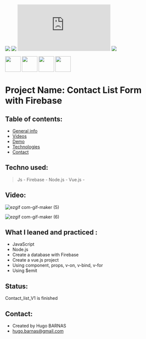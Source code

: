 
![](https://img.shields.io/badge/JavaScript-inactive?logo=JavaScript)
![](https://img.shields.io/badge/Node.js-inactive?logo=Node.js&color=brightgreen)
![](https://img.shields.io/badge/Vue.js?logo=Vue.js&color=green)
![](https://img.shields.io/badge/Firebase-inactive?logo=Firebase&color=yellow)

<p>
<img src="https://user-images.githubusercontent.com/57058997/96036427-ba4c1980-0e64-11eb-9dd3-6845dd430fc0.png" height="50">
<img src="https://user-images.githubusercontent.com/57058997/96035390-44937e00-0e63-11eb-98ea-7cd329ae927f.png" height="50">
<img src="https://user-images.githubusercontent.com/57058997/96006114-6e39ae80-0e3d-11eb-8519-5edda4aeac1b.png" height="50">
<img src="https://user-images.githubusercontent.com/57058997/96373388-68f5a000-116c-11eb-9aa2-49a11ac04a96.png" height="50">
</p>


# Project Name: Contact List Form with Firebase

## Table of contents:
* [General info](#general-info)
* [Videos](#Videos)
* [Demo](#demo)
* [Technologies](#Technologies)
* [Contact](#contact)

## Techno used:
> Js -
> Firebase - 
> Node.js -
> Vue.js -

## Video:
![ezgif com-gif-maker (5)](https://user-images.githubusercontent.com/57058997/96373438-bd008480-116c-11eb-9906-8427bd91c0ff.gif)

![ezgif com-gif-maker (6)](https://user-images.githubusercontent.com/57058997/96373434-b3771c80-116c-11eb-9134-f08549af369c.gif)

## What I leaned and practiced :
* JavaScript
* Node.js
* Create a database with Firebase
* Create a vue.js project
* Using component, props, v-on, v-bind, v-for
* Using $emit
 
## Status:
Contact_list_V1 is finished

## Contact:
* Created by Hugo BARNAS
* hugo.barnas@gmail.com

